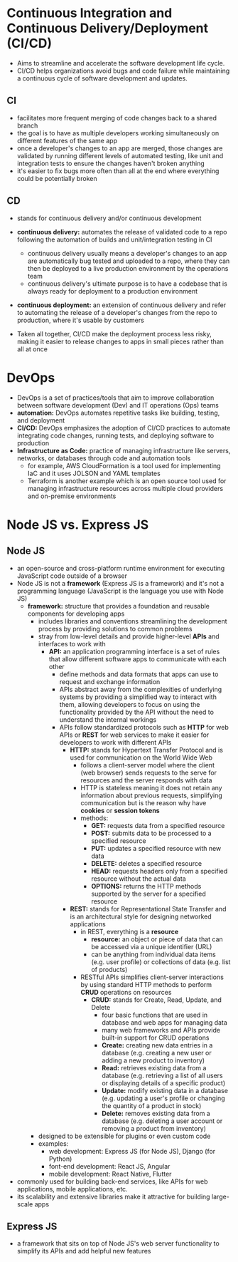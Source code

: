 # Continuous Integration and Continuous Delivery/Deployment (CI/CD)
* Aims to streamline and accelerate the software development life cycle. 
* CI/CD helps organizations avoid bugs and code failure while maintaining a continuous cycle of software development and updates. 

## CI 
* facilitates more frequent merging of code changes back to a shared branch
* the goal is to have as multiple developers working simultaneously on different features of the same app
* once a developer's changes to an app are merged, those changes are validated by running different levels of automated testing, like unit and integration tests to ensure the changes haven't broken anything
* it's easier to fix bugs more often than all at the end where everything could be potentially broken

## CD
* stands for continuous delivery and/or continuous development
* **continuous delivery:** automates the release of validated code to a repo following the automation of builds and unit/integration testing in CI
    * continuous delivery usually means a developer's changes to an app are automatically bug tested and uploaded to a repo, where they can then be deployed to a live production environment by the operations team
    * continuous delivery's ultimate purpose is to have a codebase that is always ready for deployment to a production environment
* **continuous deployment:** an extension of continuous delivery and refer to automating the release of a developer's changes from the repo to production, where it's usable by customers

* Taken all together, CI/CD make the deployment process less risky, making it easier to release changes to apps in small pieces rather than all at once

# DevOps
* DevOps is a set of practices/tools that aim to improve collaboration between software development (Dev) and IT operations (Ops) teams
* **automation:** DevOps automates repetitive tasks like building, testing, and deployment
* **CI/CD:** DevOps emphasizes the adoption of CI/CD practices to automate integrating code changes, running tests, and deploying software to production
* **Infrastructure as Code:** practice of managing infrastructure like servers, networks, or databases through code and automation tools
    * for example, AWS CloudFormation is a tool used for implementing IaC and it uses JOLSON and YAML templates
    * Terraform is another example which is an open source tool used for managing infrastructure resources across multiple cloud providers and on-premise environments

# Node JS vs. Express JS
## Node JS
* an open-source and cross-platform runtime environment for executing JavaScript code outside of a browser
* Node JS is not a **framework** (Express JS is a framework) and it's not a programming language (JavaScript is the language you use with Node JS)
    * **framework:** structure that provides a foundation and reusable components for developing apps
        * includes libraries and conventions streamlining the development process by providing solutions to common problems 
        * stray from low-level details and provide higher-level **APIs** and interfaces to work with
            * **API:** an application programming interface is a set of rules that allow different software apps to communicate with each other
                * define methods and data formats that apps can use to request and exchange information
                * APIs abstract away from the complexities of underlying systems by providing a simplified way to interact with them, allowing developers to focus on using the functionality provided by the API without the need to understand the internal workings 
                * APIs follow standardized protocols such as **HTTP** for web APIs or **REST** for web services to make it easier for developers to work with different APIs
                    * **HTTP:** stands for Hypertext Transfer Protocol and is used for communication on the World Wide Web
                        * follows a client-server model where the client (web browser) sends requests to the serve for resources and the server responds with data
                        * HTTP is stateless meaning it does not retain any information about previous requests, simplifying communication but is the reason why have **cookies** or **session tokens**
                        * methods: 
                            * **GET:** requests data from a specified resource
                            * **POST:** submits data to be processed to a specified resource
                            * **PUT:** updates a specified resource with new data
                            * **DELETE:** deletes a specified resource
                            * **HEAD:** requests headers only from a specified resource without the actual data
                            * **OPTIONS:** returns the HTTP methods supported by the server for a specified resource
                    * **REST:** stands for Representational State Transfer and is an architectural style for designing networked applications
                        * in REST, everything is a **resource**
                            * **resource:** an object or piece of data that can be accessed via a unique identifier (URL)
                            * can be anything from individual data items (e.g. user profile) or collections of data (e.g. list of products)
                        * RESTful APIs simplifies client-server interactions by using standard HTTP methods to perform **CRUD** operations on resources
                            * **CRUD:** stands for Create, Read, Update, and Delete
                                * four basic functions that are used in database and web apps for managing data
                                * many web frameworks and APIs provide built-in support for CRUD operations
                                * **Create:** creating new data entries in a database (e.g. creating a new user or adding a new product to inventory)
                                * **Read:** retrieves existing data from a database (e.g. retrieving a list of all users or displaying details of a specific product)
                                * **Update:** modify existing data in a database (e.g. updating a user's profile or changing the quantity of a product in stock)
                                * **Delete:** removes existing data from a database (e.g. deleting a user account or removing a product from inventory)
        * designed to be extensible for plugins or even custom code
        * examples: 
            * web development: Express JS (for Node JS), Django (for Python)
            * font-end development: React JS, Angular 
            * mobile development: React Native, Flutter
* commonly used for building back-end services, like APIs for web applications, mobile applications, etc. 
* its scalability and extensive libraries make it attractive for building large-scale apps


## Express JS
* a framework that sits on top of Node JS's web server functionality to simplify its APIs and add helpful new features
